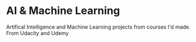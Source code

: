 # AI & Machine Learning
Artifical Intelligence and Machine Learning projects from courses I'd made.
From Udacity and Udemy
